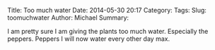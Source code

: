 Title: Too much water
Date: 2014-05-30 20:17
Category: 
Tags: 
Slug: toomuchwater
Author: Michael
Summary: 
<!-- Status: hidden -->
I am pretty sure I am giving the plants too much water.  Especially the
peppers.  Peppers I will now water every other day max.
